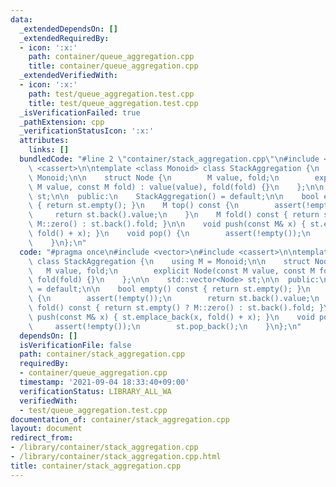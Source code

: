 ```yaml
---
data:
  _extendedDependsOn: []
  _extendedRequiredBy:
  - icon: ':x:'
    path: container/queue_aggregation.cpp
    title: container/queue_aggregation.cpp
  _extendedVerifiedWith:
  - icon: ':x:'
    path: test/queue_aggregation.test.cpp
    title: test/queue_aggregation.test.cpp
  _isVerificationFailed: true
  _pathExtension: cpp
  _verificationStatusIcon: ':x:'
  attributes:
    links: []
  bundledCode: "#line 2 \"container/stack_aggregation.cpp\"\n#include <vector>\n#include\
    \ <cassert>\n\ntemplate <class Monoid> class StackAggregation {\n    using M =\
    \ Monoid;\n\n    struct Node {\n        M value, fold;\n        explicit Node(const\
    \ M value, const M fold) : value(value), fold(fold) {}\n    };\n\n    std::vector<Node>\
    \ st;\n\n  public:\n    StackAggregation() = default;\n\n    bool empty() const\
    \ { return st.empty(); }\n    M top() const {\n        assert(!empty());\n   \
    \     return st.back().value;\n    }\n    M fold() const { return st.empty() ?\
    \ M::zero() : st.back().fold; }\n\n    void push(const M& x) { st.emplace_back(x,\
    \ fold() + x); }\n    void pop() {\n        assert(!empty());\n        st.pop_back();\n\
    \    }\n};\n"
  code: "#pragma once\n#include <vector>\n#include <cassert>\n\ntemplate <class Monoid>\
    \ class StackAggregation {\n    using M = Monoid;\n\n    struct Node {\n     \
    \   M value, fold;\n        explicit Node(const M value, const M fold) : value(value),\
    \ fold(fold) {}\n    };\n\n    std::vector<Node> st;\n\n  public:\n    StackAggregation()\
    \ = default;\n\n    bool empty() const { return st.empty(); }\n    M top() const\
    \ {\n        assert(!empty());\n        return st.back().value;\n    }\n    M\
    \ fold() const { return st.empty() ? M::zero() : st.back().fold; }\n\n    void\
    \ push(const M& x) { st.emplace_back(x, fold() + x); }\n    void pop() {\n   \
    \     assert(!empty());\n        st.pop_back();\n    }\n};\n"
  dependsOn: []
  isVerificationFile: false
  path: container/stack_aggregation.cpp
  requiredBy:
  - container/queue_aggregation.cpp
  timestamp: '2021-09-04 18:33:40+09:00'
  verificationStatus: LIBRARY_ALL_WA
  verifiedWith:
  - test/queue_aggregation.test.cpp
documentation_of: container/stack_aggregation.cpp
layout: document
redirect_from:
- /library/container/stack_aggregation.cpp
- /library/container/stack_aggregation.cpp.html
title: container/stack_aggregation.cpp
---
```


